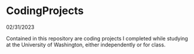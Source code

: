 # CodingProjects

02/31/2023

Contained in this repository are coding projects I completed while studying at the University of Washington, either independently or for class.
